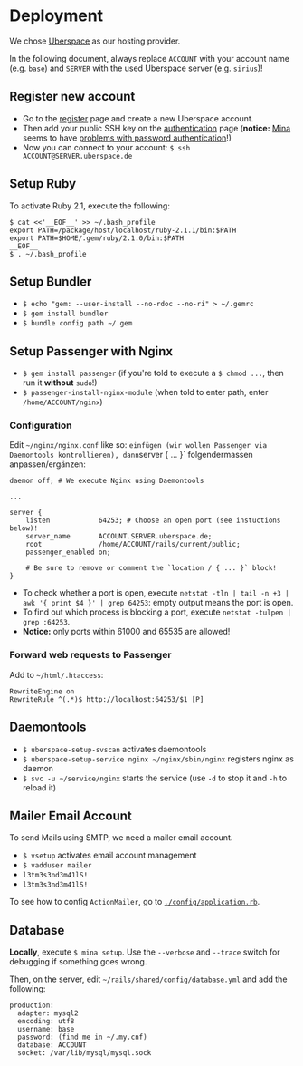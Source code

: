 # Deployment

We chose [Uberspace](http://www.uberspace.de) as our hosting provider.

In the following document, always replace `ACCOUNT` with your account name (e.g. `base`) and `SERVER` with the used Uberspace server (e.g. `sirius`)!

## Register new account

- Go to the [register](https://uberspace.de/register) page and create a new Uberspace account.
- Then add your public SSH key on the [authentication](https://uberspace.de/dashboard/authentication) page (**notice:** [Mina](http://nadarei.co/mina/) seems to have [problems with password authentication](http://stackoverflow.com/questions/22606771)!)
- Now you can connect to your account: `$ ssh ACCOUNT@SERVER.uberspace.de`

## Setup Ruby

To activate Ruby 2.1, execute the following:

```
$ cat <<'__EOF__' >> ~/.bash_profile
export PATH=/package/host/localhost/ruby-2.1.1/bin:$PATH
export PATH=$HOME/.gem/ruby/2.1.0/bin:$PATH
__EOF__
$ . ~/.bash_profile
```

## Setup Bundler

- `$ echo "gem: --user-install --no-rdoc --no-ri" > ~/.gemrc`
- `$ gem install bundler`
- `$ bundle config path ~/.gem`

## Setup Passenger with Nginx

- `$ gem install passenger` (if you're told to execute a `$ chmod ...`, then run it **without** `sudo`!)
- `$ passenger-install-nginx-module` (when told to enter path, enter `/home/ACCOUNT/nginx`)

### Configuration

Edit `~/nginx/nginx.conf` like so: ` einfügen (wir wollen Passenger via Daemontools kontrollieren), dann `server { ... }` folgendermassen anpassen/ergänzen:

```
daemon off; # We execute Nginx using Daemontools

...

server {
    listen            64253; # Choose an open port (see instuctions below)!
    server_name       ACCOUNT.SERVER.uberspace.de;
    root              /home/ACCOUNT/rails/current/public;
    passenger_enabled on;

    # Be sure to remove or comment the `location / { ... }` block!
}
```

- To check whether a port is open, execute `netstat -tln | tail -n +3 | awk '{ print $4 }' | grep 64253`: empty output means the port is open.
- To find out which process is blocking a port, execute `netstat -tulpen | grep :64253`.
- **Notice:** only ports within 61000 and 65535 are allowed!

### Forward web requests to Passenger

Add to `~/html/.htaccess`:

```
RewriteEngine on
RewriteRule ^(.*)$ http://localhost:64253/$1 [P]
```

## Daemontools

- `$ uberspace-setup-svscan` activates daemontools
- `$ uberspace-setup-service nginx ~/nginx/sbin/nginx` registers nginx as daemon
- `$ svc -u ~/service/nginx` starts the service (use `-d` to stop it and `-h` to reload it)

## Mailer Email Account

To send Mails using SMTP, we need a mailer email account.

- `$ vsetup` activates email account management
- `$ vadduser mailer`
- `l3tm3s3nd3m41lS!`
- `l3tm3s3nd3m41lS!`

To see how to config `ActionMailer`, go to [`./config/application.rb`](config/application.rb).

## Database

**Locally**, execute `$ mina setup`. Use the `--verbose` and `--trace` switch for debugging if something goes wrong.

Then, on the server, edit `~/rails/shared/config/database.yml` and add the following:

```
production:
  adapter: mysql2
  encoding: utf8
  username: base
  password: (find me in ~/.my.cnf)
  database: ACCOUNT
  socket: /var/lib/mysql/mysql.sock
```

